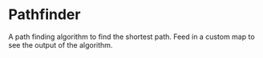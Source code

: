 # Pathfinder
A path finding algorithm to find the shortest path. Feed in a custom map to see the output of the algorithm.
